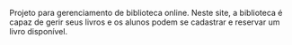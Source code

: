 Projeto para gerenciamento de biblioteca online. Neste site, a biblioteca é capaz de gerir seus livros e os alunos podem se cadastrar e reservar um livro disponível.
